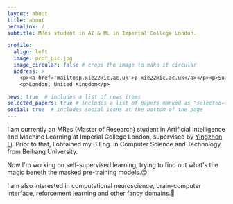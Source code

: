 ```yaml
---
layout: about
title: about
permalink: /
subtitle: MRes student in AI & ML in Imperial College London.

profile:
  align: left
  image: prof_pic.jpg
  image_circular: false # crops the image to make it circular
  address: >
    <p><a href='mailto:p.xie22@ic.ac.uk'>p.xie22@ic.ac.uk</a></p><p>South Kensington</p>
    <p>London, United Kingdom</p>

news: true  # includes a list of news items
selected_papers: true # includes a list of papers marked as "selected={true}"
social: true  # includes social icons at the bottom of the page
---
```


I am currently an MRes (Master of Research) student in Artificial Intelligence and Machine Learning at Imperial College London, supervised by [Yingzhen Li](http://yingzhenli.net/). Prior to that, I obtained my B.Eng. in Computer Science and Technology from Beihang University.

Now I'm working on self-supervised learning, trying to find out what's the magic beneth the masked pre-training models.😏

I am also interested in computational neuroscience, brain-computer interface, reforcement learning and other fancy domains.🤩